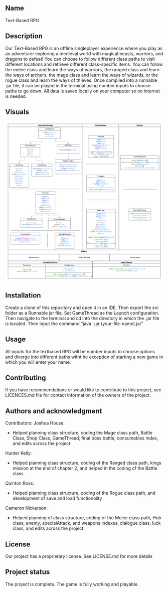 ## Name
Text-Based RPG

## Description
Our Text-Based RPG is an offline singleplayer experience where you play as an adventurer exploring a medieval world with magical beasts, warriors, and dragons to defeat! You can choose to follow different class paths to visit different locations and retrieve different class-specific items. You can follow the melee class and learn the ways of warriors, the ranged class and learn the ways of archers, the mage class and learn the ways of wizards, or the rogue class and learn the ways of thieves. Once complied into a runnable .jar file, it can be played in the terminal using number inputs to choose paths to go down. All data is saved locally on your computer so no internet is needed. 

## Visuals
![Class Structure Graph](https://github.com/JoshHouse/TextBasedRPG/blob/main/TextBasedRPG_Graph.png)

## Installation
Create a clone of this repository and open it in an IDE. Then export the src folder as a Runnable jar file. Set GameThread as the Launch configuration. Then navigate to the terminal and cd into the directory in which the .jar file is located. Then input the command "java -jar (your-file-name).jar"

## Usage
All inputs for the textbased RPG will be number inputs to choose options and diverge into different paths witht he exception of starting a new game in which you will enter your name.

## Contributing
If you have recommendations or would like to contribute to this project, see LICENCES.md file for contact information of the owners of the project.

## Authors and acknowledgment
Contributors:
Joshua House:
* Helped planning class structure, coding the Mage class path, Battle Class, Shop Class, GameThread, final boss battle, consumables index, and edits across the project

Hunter Kelly:
* Helped planning class structure, coding of the Ranged class path, kings mission at the end of chapter 2, and helped in the coding of the Battle class

Quinton Ross:
* Helped planning class structure, coding of the Rogue class path, and development of save and load functionality

Cameron Nickerson:
* Helped planning of class structure, coding of the Melee class path, Hub class, enemy, specialAttack, and weapons indexes, dialogue class, luck class, and edits across the project. 

## License
Our project has a proprietary license. See LICENSE.md for more details

## Project status
The project is complete. The game is fully working and playable.

